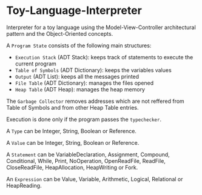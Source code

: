 # Toy-Language-Interpreter

Interpreter for a toy language using the Model-View-Controller architectural pattern and the Object-Oriented concepts. 

A `Program State` consists of the following main structures:
- `Execution Stack` (ADT Stack): keeps track of statements to execute the current program
- `Table of Symbols` (ADT Dictionary): keeps the variables values
- `Output` (ADT List): keeps all the messages printed
- `File Table` (ADT Dictionary): manages the files opened
- `Heap Table` (ADT Heap): manages the heap memory

The `Garbage Collector` removes addresses which are not reffered from Table of Symbols and from other Heap Table entries. 

Execution is done only if the program passes the `typechecker`.

A `Type` can be Integer, String, Boolean or Reference.

A `Value` can be Integer, String, Boolean or Reference.

A `Statement` can be VariableDeclaration, Assignment, Compound, Conditional, While, Print, NoOperation, OpenReadFile, ReadFile, CloseReadFile, HeapAllocation, HeapWriting or Fork.

An `Expression` can be Value, Variable, Arithmetic, Logical, Relational or HeapReading.
